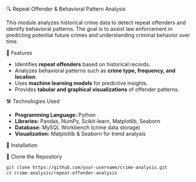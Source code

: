 🔍 Repeat Offender & Behavioral Pattern Analysis

This module analyzes historical crime data to detect repeat offenders and identify behavioral patterns. The goal is to assist law enforcement in predicting potential future crimes and understanding criminal behavior over time.

🚀 Features
- Identifies **repeat offenders** based on historical records.
- Analyzes behavioral patterns such as **crime type, frequency, and location**.
- Uses **machine learning models** for predictive insights.
- Provides **tabular and graphical visualizations** of offender patterns.

 🛠️ Technologies Used
- **Programming Language:** Python
- **Libraries:** Pandas, NumPy, Scikit-learn, Matplotlib, Seaborn
- **Database:** MySQL Workbench (crime data storage)
- **Visualization:** Matplotlib & Seaborn for trend analysis

📌 Installation

🔹 Clone the Repository
```sh
git clone https://github.com/your-username/crime-analysis.git
cd crime-analysis/repeat-offender-analysis
